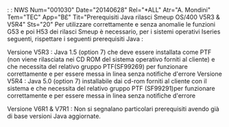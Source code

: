  :  : NWS Num="001030" Date="20140628" Rel="\*ALL" Atr="A. Mondini" Tem="TEC" App="B£" Tit="Prerequisiti Java rilasci Smeup                   OS/400 V5R3 & V5R4" Sts="20"
Per utilizzare correttamente e senza anomalie le funzioni G53 e poi H53 dei rilasci Smeup è necessario, per i sistemi operativi Iseries seguenti, rispettare i seguenti prerequisiti Java : 

Versione V5R3 :   Java 1.5 (option 7) che deve essere installata come PTF (non viene rilasciata nei CD
ROM del sistema operativo forniti al cliente) e che necessita del relativo gruppo PTF(SF99269) per funzionare correttamente e per essere messa in linea senza notifiche d'errore 
Versione V5R4 :   Java 5.0 (option 7) installabile dai cd-rom forniti al cliente con il sistema e che
necessita del relativo gruppo PTF (SF99291)per funzionare correttamente e per essere messa in linea
senza notifiche d'errore

Versione V6R1 & V7R1  :  Non si segnalano particolari prerequisiti avendo già di base versioni Java aggiornate.
